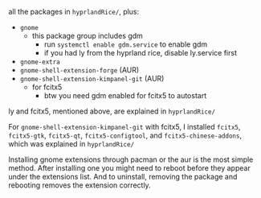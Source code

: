 all the packages in `hyprlandRice/`, plus:

- `gnome`
  - this package group includes gdm
    - run `systemctl enable gdm.service` to enable gdm
    - if you had ly from the hyprland rice, disable ly.service first
- `gnome-extra`
- `gnome-shell-extension-forge` (AUR)
- `gnome-shell-extension-kimpanel-git` (AUR)
  - for fcitx5
    - btw you need gdm enabled for fcitx5 to autostart

ly and fcitx5, mentioned above, are explained in `hyprlandRice/`

For `gnome-shell-extension-kimpanel-git` with fcitx5, I installed `fcitx5`, `fcitx5-gtk`, `fcitx5-qt`, `fcitx5-configtool`, and `fcitx5-chinese-addons`, which was explained in `hyprlandRice/`

Installing gnome extensions through pacman or the aur is the most simple method. After installing one you might need to reboot before they appear under the extensions list. And to uninstall, removing the package and rebooting removes the extension correctly.
